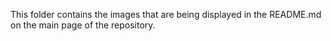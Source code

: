 This folder contains the images that are being displayed in the README.md on the main page of the repository.
